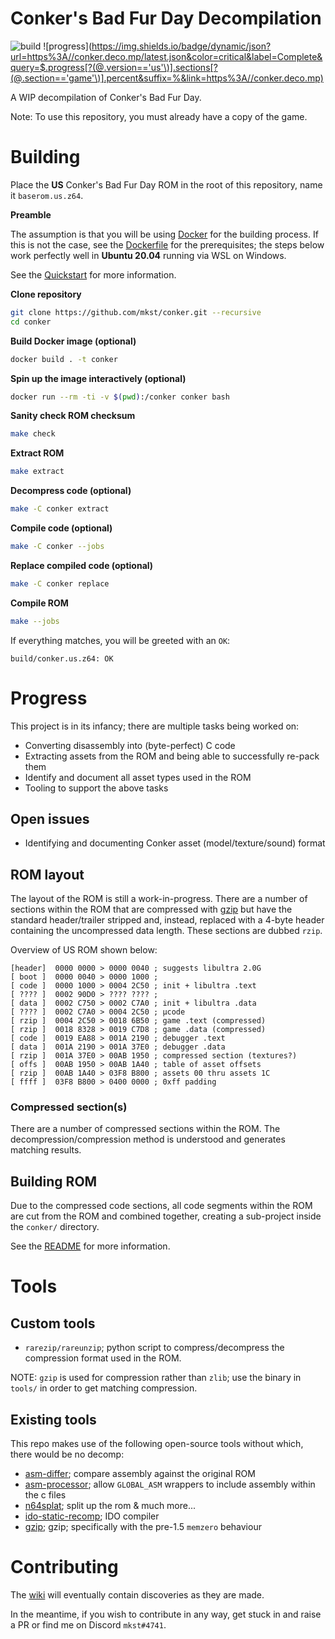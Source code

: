 # Conker's Bad Fur Day Decompilation

![build](https://github.com/mkst/conker/workflows/build/badge.svg)
![progress](https://img.shields.io/badge/dynamic/json?url=https%3A//conker.deco.mp/latest.json&color=critical&label=Complete&query=$.progress[?(@.version=='us'\)].sections[?(@.section=='game'\)].percent&suffix=%&link=https%3A//conker.deco.mp)



A WIP decompilation of Conker's Bad Fur Day.

Note: To use this repository, you must already have a copy of the game.

# Building

Place the **US** Conker's Bad Fur Day ROM in the root of this repository, name it `baserom.us.z64`.

**Preamble**

The assumption is that you will be using [Docker](https://www.docker.com/products/docker-desktop) for the building process.
If this is not the case, see the [Dockerfile](Dockerfile) for the prerequisites; the steps below work perfectly well in **Ubuntu 20.04** running via WSL on Windows.

See the [Quickstart](https://github.com/mkst/conker/wiki/Quickstart) for more information.

**Clone repository**

```sh
git clone https://github.com/mkst/conker.git --recursive
cd conker
```

**Build Docker image (optional)**

```sh
docker build . -t conker
```

**Spin up the image interactively (optional)**

```sh
docker run --rm -ti -v $(pwd):/conker conker bash
```

**Sanity check ROM checksum**

```sh
make check
```

**Extract ROM**

```sh
make extract
```

**Decompress code (optional)**

```sh
make -C conker extract
```

**Compile code (optional)**

```sh
make -C conker --jobs
```

**Replace compiled code (optional)**

```sh
make -C conker replace
```

**Compile ROM**

```sh
make --jobs
```

If everything matches, you will be greeted with an `OK`:

```
build/conker.us.z64: OK
```

# Progress

This project is in its infancy; there are multiple tasks being worked on:

  - Converting disassembly into (byte-perfect) C code
  - Extracting assets from the ROM and being able to successfully re-pack them
  - Identify and document all asset types used in the ROM
  - Tooling to support the above tasks

## Open issues

  - Identifying and documenting Conker asset (model/texture/sound) format

## ROM layout

The layout of the ROM is still a work-in-progress. There are a number of sections within the ROM that are compressed with [gzip](https://tools.ietf.org/html/rfc1952) but have the standard header/trailer stripped and, instead, replaced with a 4-byte header containing the uncompressed data length. These sections are dubbed `rzip`.

Overview of US ROM shown below:
```
[header]  0000 0000 > 0000 0040 ; suggests libultra 2.0G
[ boot ]  0000 0040 > 0000 1000 ;
[ code ]  0000 1000 > 0004 2C50 ; init + libultra .text
[ ???? ]  0002 90D0 > ???? ???? ;
[ data ]  0002 C750 > 0002 C7A0 ; init + libultra .data
[ ???? ]  0002 C7A0 > 0004 2C50 ; μcode
[ rzip ]  0004 2C50 > 0018 6B50 ; game .text (compressed)
[ rzip ]  0018 8328 > 0019 C7D8 ; game .data (compressed)
[ code ]  0019 EA88 > 001A 2190 ; debugger .text
[ data ]  001A 2190 > 001A 37E0 ; debugger .data
[ rzip ]  001A 37E0 > 00AB 1950 ; compressed section (textures?)
[ offs ]  00AB 1950 > 00AB 1A40 ; table of asset offsets
[ rzip ]  00AB 1A40 > 03F8 B800 ; assets 00 thru assets 1C
[ ffff ]  03F8 B800 > 0400 0000 ; 0xff padding
```

### Compressed section(s)

There are a number of compressed sections within the ROM. The decompression/compression method is understood and generates matching results.

## Building ROM

Due to the compressed code sections, all code segments within the ROM are cut from the ROM and combined together, creating a sub-project inside the `conker/` directory.

See the [README](conker/README.md) for more information.

# Tools

## Custom tools

 - `rarezip/rareunzip`; python script to compress/decompress the compression format used in the ROM.

NOTE: `gzip` is used for compression rather than `zlib`; use the binary in `tools/` in order to get matching compression.

## Existing tools

This repo makes use of the following open-source tools without which, there would be no decomp:

 - [asm-differ](https://github.com/simonlindholm/asm-differ); compare assembly against the original ROM
 - [asm-processor](https://github.com/simonlindholm/asm-processor); allow `GLOBAL_ASM` wrappers to include assembly within the c files
 - [n64splat](https://github.com/ethteck/n64splat); split up the rom & much more...
 - [ido-static-recomp](https://github.com/Emill/ido-static-recomp); IDO compiler
 - [gzip](https://github.com/mkst/gzip); gzip; specifically with the pre-1.5 `memzero` behaviour

# Contributing

The [wiki](https://github.com/mkst/conker/wiki) will eventually contain discoveries as they are made.

In the meantime, if you wish to contribute in any way, get stuck in and raise a PR or find me on Discord `mkst#4741`.

